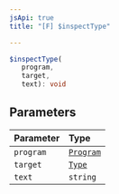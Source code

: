 ```yaml
---
jsApi: true
title: "[F] $inspectType"

---
```

```ts
$inspectType(
   program, 
   target, 
   text): void
```

## Parameters

| Parameter | Type |
| :------ | :------ |
| `program` | [`Program`](../interfaces/Program.md) |
| `target` | [`Type`](../type-aliases/Type.md) |
| `text` | `string` |
